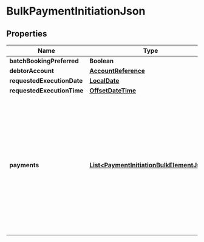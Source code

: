 # BulkPaymentInitiationJson

## Properties
Name | Type | Description | Notes
------------ | ------------- | ------------- | -------------
**batchBookingPreferred** | **Boolean** |  |  [optional]
**debtorAccount** | [**AccountReference**](AccountReference.md) |  | 
**requestedExecutionDate** | [**LocalDate**](LocalDate.md) |  |  [optional]
**requestedExecutionTime** | [**OffsetDateTime**](OffsetDateTime.md) |  |  [optional]
**payments** | [**List&lt;PaymentInitiationBulkElementJson&gt;**](PaymentInitiationBulkElementJson.md) | A list of generic JSON bodies payment initations for bulk payments via JSON.  Note: Some fields from single payments do not occcur in a bulk payment element  | 
